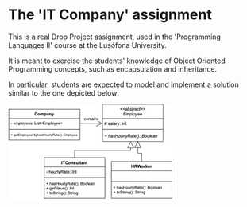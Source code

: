 # The 'IT Company' assignment

This is a real Drop Project assignment, used in the 'Programming Languages II' course at the Lusófona University.

It is meant to exercise the students' knowledge of Object Oriented Programming concepts, such as encapsulation and inheritance.

In particular, students are expected to model and implement a solution similar to the one depicted below:

![IT Company UML](itcompany-uml.png)